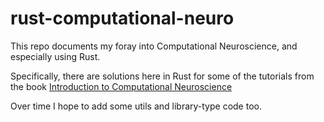 # rust-computational-neuro
This repo documents my foray into Computational Neuroscience, and especially using Rust. 

Specifically, there are solutions here in Rust for some of the tutorials from the book [Introduction to Computational Neuroscience](https://mitpress.mit.edu/9780262038256/an-introductory-course-in-computational-neuroscience/)

Over time I hope to add some utils and library-type code too.
